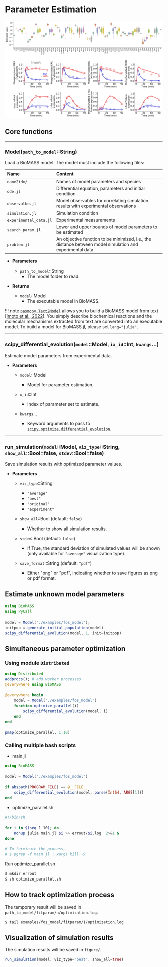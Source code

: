 # Parameter Estimation

![](../assets/result.png)

## Core functions

---

### Model(`path_to_model`::String)

Load a BioMASS model. The model must include the following files:

| Name                   | Content                                                                                                  |
| :--------------------- | :------------------------------------------------------------------------------------------------------- |
| `name2idx/`            | Names of model parameters and species                                                                    |
| `ode.jl`               | Differential equation, parameters and initial condition                                                  |
| `observalbe.jl`        | Model observables for correlating simulation results with experimental observations                      |
| `simulation.jl`        | Simulation condition                                                                                     |
| `experimental_data.jl` | Experimental measurements                                                                                |
| `search_param.jl`      | Lower and upper bounds of model parameters to be estimated                                               |
| `problem.jl`           | An objective function to be minimized, i.e., the distance between model simulation and experimental data |

- **Parameters**

  - `path_to_model`::String
    - The model folder to read.

- **Returns**
  - `model`::Model
    - The executable model in BioMASS.

!!! note
  [`pasmopy.Text2Model`](https://pasmopy.readthedocs.io/en/latest/model_development.html) allows you to build a BioMASS model from text [[Imoto et al., 2022](https://www.cell.com/iscience/fulltext/S2589-0042(22)00214-0)]. You simply describe biochemical reactions and the molecular mechanisms extracted from text are converted into an executable model. To build a model for BioMASS.jl, please set `lang="julia"`.

---

### scipy\_differential\_evolution(`model`::Model, `ix_id`::Int, `kwargs`...)

Estimate model parameters from experimental data.

- **Parameters**

  - `model`::Model

    - Model for parameter estimation.

  - `x_id`::Int

    - Index of parameter set to estimate.

  - `kwargs`...

    - Keyword arguments to pass to [`scipy.optimize.differential_evolution`](https://docs.scipy.org/doc/scipy/reference/generated/scipy.optimize.differential_evolution.html.).
---

### run_simulation(`model`::Model, `viz_type`::String, `show_all`::Bool=false, `stdev`::Bool=false)

Save simulation results with optimized parameter values.

- **Parameters**

  - `viz_type`::String

    - `"average"`
    - `"best"`
    - `"original"`
    - `"experiment"`

  - `show_all`::Bool (default: `false`)

    - Whether to show all simulation results.

  - `stdev`::Bool (default: `false`)

    - If True, the standard deviation of simulated values will be shown
      (only available for `"average"` visualization type).

  - `save_format`::String (default: `"pdf"`)
    - Either "png" or "pdf", indicating whether to save figures as png or pdf format.

## Estimate unknown model parameters

```julia
using BioMASS
using PyCall

model = Model("./examples/fos_model");
initpop = generate_initial_population(model)
scipy_differential_evolution(model, 1, init=initpop)
```

## Simultaneous parameter optimization

### Using module `Distributed`

```julia
using Distributed
addprocs(); # add worker processes
@everywhere using BioMASS

@everywhere begin
    model = Model("./examples/fos_model")
    function optimize_parallel(i)
        scipy_differential_evolution(model, i)
    end
end

pmap(optimize_parallel, 1:10)
```

### Calling multiple bash scripts

- main.jl

```julia
using BioMASS

model = Model("./examples/fos_model")

if abspath(PROGRAM_FILE) == @__FILE__
    scipy_differential_evolution(model, parse(Int64, ARGS[1]))
end
```

- optimize_parallel.sh

```bash
#!/bin/sh

for i in $(seq 1 10); do
    nohup julia main.jl $i >> errout/$i.log  2>&1 &
done

# To terminate the process,
# $ pgrep -f main.jl | xargs kill -9
```

Run optimize_parallel.sh

```bash
$ mkdir errout
$ sh optimize_parallel.sh
```

## How to track optimization process

The temporary result will be saved in `path_to_model/fitparam/n/optimization.log`.

```bash
$ tail examples/fos_model/fitparam/1/optimization.log
```

## Visualization of simulation results

The simulation results will be saved in `figure/`.

```julia
run_simulation(model, viz_type="best", show_all=true)
```
